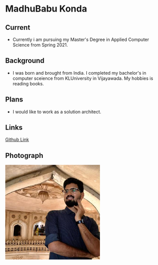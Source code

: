 

# MadhuBabu Konda

## Current
- Currently i am pursuing my Master's Degree in Applied Computer Science from Spring 2021.

## Background 
- I was born and brought from India. I completed my bachelor's in computer sceience from KLUniversity in Vijayawada. My hobbies is reading books.

## Plans
 - I would like to work as a solution architect.

## Links
[Github Link](https://github.com/madhukonda)

## Photograph
<img src="/image/image.jpeg" width="300" height="300">
